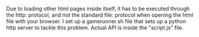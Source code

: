 Due to loading other html pages inside itself, it has to be executed through the http: protocol, and not the standard file: protocol when opening the html file with your browser.
I set up a gamerunner.sh file that sets up a python http server to tackle this problem.
Actual API is inside the "script.js" file.